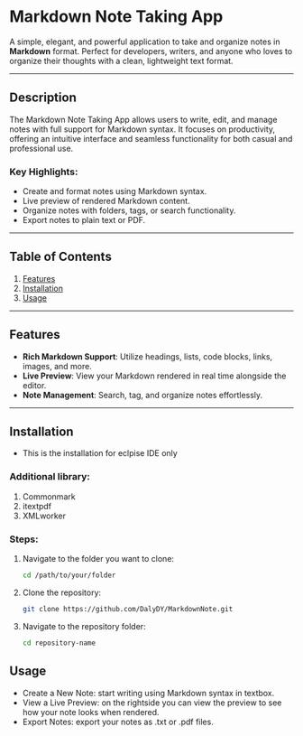 # Markdown Note Taking App

A simple, elegant, and powerful application to take and organize notes in **Markdown** format. Perfect for developers, writers, and anyone who loves to organize their thoughts with a clean, lightweight text format.

---

## Description

The Markdown Note Taking App allows users to write, edit, and manage notes with full support for Markdown syntax. It focuses on productivity, offering an intuitive interface and seamless functionality for both casual and professional use.

### Key Highlights:
- Create and format notes using Markdown syntax.
- Live preview of rendered Markdown content.
- Organize notes with folders, tags, or search functionality.
- Export notes to plain text or PDF.


---

## Table of Contents
1. [Features](#features)
2. [Installation](#installation)
3. [Usage](#usage)

---

## Features

- **Rich Markdown Support**: Utilize headings, lists, code blocks, links, images, and more.
- **Live Preview**: View your Markdown rendered in real time alongside the editor.
- **Note Management**: Search, tag, and organize notes effortlessly.

---

## Installation
- This is the installation for eclpise IDE only
### Additional library:
1. Commonmark
2. itextpdf
3. XMLworker

### Steps:
1. Navigate to the folder you want to clone:
   ```bash
   cd /path/to/your/folder
2. Clone the repository:
   ```bash
   git clone https://github.com/DalyDY/MarkdownNote.git
3. Navigate to the repository folder:
   ```bash
   cd repository-name
## Usage
- Create a New Note: start writing using Markdown syntax in textbox.
- View a Live Preview: on the rightside you can view the preview to see how your note looks when rendered.
- Export Notes: export your notes as .txt or .pdf files.
   
